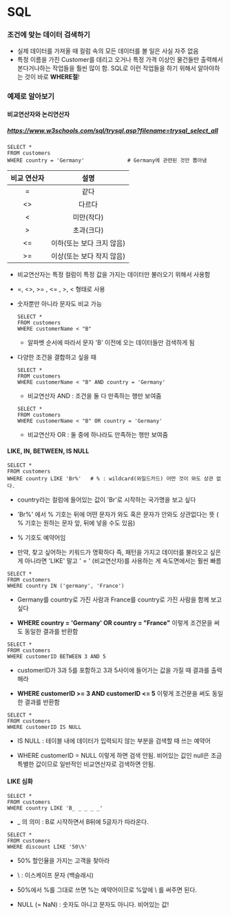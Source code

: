 

# SQL



### 조건에 맞는 데이터 검색하기

* 실제 데이터를 가져올 때 컬럼 속의 모든 데이터를 볼 일은 사실 자주 없음
* 특정 이름을 가진 Customer를 데리고 오거나 특정 가격 이상인 물건들만 출력해서 본다거나하는 작업들을 훨씬 많이 함. SQL로 이런 작업들을 하기 위해서 알아야하는 것이 바로 **WHERE절**!



### 예제로 알아보기

#### 비교연산자와 논리연산자

##### https://www.w3schools.com/sql/trysql.asp?filename=trysql_select_all

```
SELECT *
FROM customers
WHERE country = 'Germany'              # Germany에 관련된 것만 뽑아냄
```

| **비교 연산자** |           설명            |
| :-------------: | :-----------------------: |
|        =        |           같다            |
|       <>        |          다르다           |
|        <        |        미만(작다)         |
|        >        |        초과(크다)         |
|       <=        | 이하(또는 보다 크지 않음) |
|       >=        | 이상(또는 보다 작지 않음) |

* 비교연산자는 특정 컬럼이 특정 값을 가지는 데이터만 불러오기 위해서 사용함
* =, <>, >= , <= , >, < 형태로 사용

* 숫자뿐만 아니라 문자도 비교 가능

  ```
  SELECT *
  FROM customers
  WHERE customerName < "B"
  ```

  * 알파벳 순서에 따라서 문자 'B' 이전에 오는 데이터들만 검색하게 됨 

* 다양한 조건을 결합하고 싶을 때

  ```
  SELECT *
  FROM customers
  WHERE customerName < "B" AND country = 'Germany'
  ```

  * 비교연산자 AND : 조건을 둘 다 만족하는 행만 보여줌

  ```
  SELECT *
  FROM customers
  WHERE customerName < "B" OR country = 'Germany'
  ```

  * 비교연산자 OR : 둘 중에 하나라도 만족하는 행만 보여줌



####  LIKE, IN, BETWEEN, IS NULL

```
SELECT *
FROM customers
WHERE country LIKE 'Br%'   # % : wildcard(와일드카드) 어떤 것이 와도 상관 없다.
```

* country라는 컬럼에 들어있는 값이 'Br'로 시작하는 국가명을 보고 싶다

* 'Br%' 에서 % 기호는 뒤에 어떤 문자가 와도 혹은 문자가 안와도 상관없다는 뜻 ( % 기호는 원하는 문자 앞, 뒤에 넣을 수도 있음)
* % 기호도 예약어임
* 만약,  찾고 싶어하는 키워드가 명확하다 즉, 패턴을 가지고 데이터를 불러오고 싶은게 아니라면 'LIKE' 말고  ' = ' (비교연산자)를 사용하는 게 속도면에서는 훨씬 빠름

```
SELECT *
FROM customers
WHERE country IN ('germany', 'France')
```

* Germany를 country로 가진 사람과 France를 country로 가진 사람을 함께 보고 싶다

* **WHERE country = 'Germany' OR country = "France"** 이렇게 조건문을 써도 동일한 결과를 반환함

```
SELECT *
FROM customers
WHERE customerID BETWEEN 3 AND 5
```

* customerID가 3과 5를 포함하고 3과 5사이에 들어가는 값을 가질 때 결과를 출력해라

* **WHERE customerID >= 3 AND customerID <= 5** 이렇게 조건문을 써도 동일한 결과를 반환함

```
SELECT *
FROM customers
WHERE customerID IS NULL
```

* IS NULL :  테이블 내에 데이터가 입력되지 않는 부분을 검색할 때 쓰는 예약어

* WHERE customerID  = NULL 이렇게 하면 검색 안됨. 비어있는 값인 null은 조금 특별한 값이므로 일반적인 비교연산자로 검색하면 안됨.



#### LIKE 심화

```
SELECT *
FROM customers
WHERE country LIKE 'B_ _ _ _ _'
```

* _ 의 의미 : B로 시작하면서 B뒤에 5글자가 따라온다.

```
SELECT *
FROM customers
WHERE discount LIKE '50\%' 
```

* 50% 할인율을 가지는 고객을 찾아라
* \ : 이스케이프 문자 (백슬래시)
* 50%에서 %를 그대로 쓰면  %는 예약어이므로 %앞에 \ 를 써주면 된다.



* NULL (= NaN) : 숫자도 아니고 문자도 아니다. 비어있는 값!